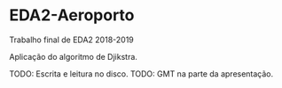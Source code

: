 # EDA2-Aeroporto

Trabalho final de EDA2 2018-2019

Aplicação do algoritmo de Djikstra.

TODO: Escrita e leitura no disco.
TODO: GMT na parte da apresentação.